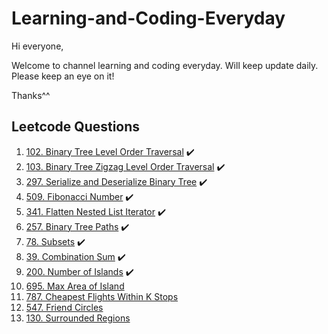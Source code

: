 # Learning-and-Coding-Everyday
Hi everyone,

Welcome to channel learning and coding everyday. Will keep update daily. Please keep an eye on it! 

Thanks^^

## Leetcode Questions
1. [102. Binary Tree Level Order Traversal](https://leetcode.com/problems/binary-tree-level-order-traversal/description/) :heavy_check_mark:
2. [103. Binary Tree Zigzag Level Order Traversal](https://leetcode.com/problems/binary-tree-zigzag-level-order-traversal/description/) :heavy_check_mark:
3. [297. Serialize and Deserialize Binary Tree](https://leetcode.com/problems/serialize-and-deserialize-binary-tree/description/) :heavy_check_mark:
4. [509. Fibonacci Number](https://leetcode.com/problems/fibonacci-number/) :heavy_check_mark:
5. [341. Flatten Nested List Iterator](https://leetcode.com/problems/flatten-nested-list-iterator/) :heavy_check_mark:
6. [257. Binary Tree Paths](https://leetcode.com/problems/binary-tree-paths/) :heavy_check_mark:
7. [78. Subsets](https://leetcode.com/problems/subsets/) :heavy_check_mark:
8. [39. Combination Sum](https://leetcode.com/problems/combination-sum/) :heavy_check_mark:
9. [200. Number of Islands](https://leetcode.com/problems/number-of-islands/) :heavy_check_mark:
10. [695. Max Area of Island](https://leetcode.com/problems/max-area-of-island/)
11. [787. Cheapest Flights Within K Stops](https://leetcode.com/problems/cheapest-flights-within-k-stops/)
12. [547. Friend Circles](https://leetcode.com/problems/friend-circles/)
13. [130. Surrounded Regions](https://leetcode.com/problems/surrounded-regions/)
